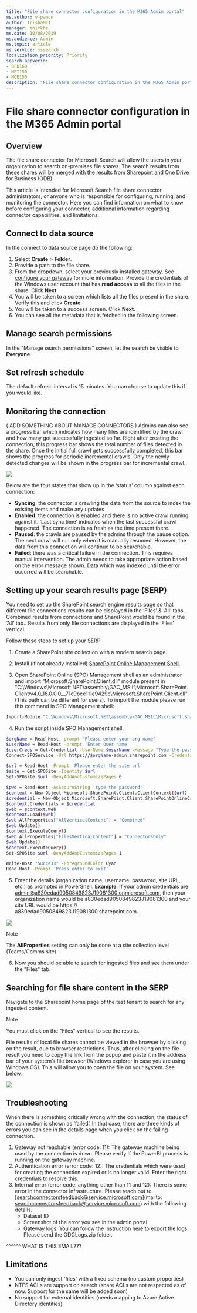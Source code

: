 ```yaml
---
title: "File share connector configuration in the M365 Admin portal"
ms.author: v-pamcn
author: TrishaMc1
manager: mnirkhe
ms.date: 10/08/2019
ms.audience: Admin
ms.topic: article
ms.service: mssearch
localization_priority: Priority
search.appverid:
- BFB160
- MET150
- MOE150
description: "File share connector configuration in the M365 Admin portal."
---
```


# File share connector configuration in the M365 Admin portal

## Overview
The file share connector for Microsoft Search will allow the users in your organization to search on-premises file shares. The search results from these shares will be merged with the results from Sharepoint and One Drive for Business (ODB).

This article is intended for Microsoft Search file share connector administrators, or anyone who is responsible for configuring, running, and monitoring the connector. Here you can find information on what to know before configuring your connector, additional information regarding connector capabilities, and limitations.

## Connect to data source
In the connect to data source page do the following:
1. Select **Create** > **Folder**.
2. Provide a path to the file share.
3. From the dropdown, select your previously installed gateway. See [configure your gateway](configure-gateway.md) for more information. Provide the credentials of the Windows user account that has **read access** to all the files in the share. Click **Next**.
4. You will be taken to a screen which lists all the files present in the share. Verify this and click **Create**.
5. You will be taken to a success screen. Click **Next**.
6. You can see all the metadata that is fetched in the following screen.

## Manage search permissions
In the "Manage search permissions" screen, let the search be visible to **Everyone**.

## Set refresh schedule
The default refresh interval is 15 minutes. You can choose to update this if you would like.

## Monitoring the connection
( ADD SOMETHING ABOUT MANAGE CONNECTORS )
Admins can also see a progress bar which indicates how many files are identified by the crawl and how many got successfully ingested so far. Right after creating the connection, this progress bar shows the total number of files detected in the share. Once the initial full crawl gets successfully completed, this bar shows the progress for periodic incremental crawls. Only the newly detected changes will be shown in the progress bar for incremental crawl.

![](FS-monitor-connection.png)

Below are the four states that show up in the ‘status’ column against each connection:
* **Syncing**: the connector is crawling the data from the source to index the existing items and make any updates
* **Enabled**: the connection is enabled and there is no active crawl running against it. ‘Last sync time’ indicates when the last successful crawl happened. The connection is as fresh as the time present there.
* **Paused**: the crawls are paused by the admins through the pause option. The next crawl will run only when it is manually resumed. However, the data from this connection will continue to be searchable.
* **Failed**: there was a critical failure in the connection. This requires manual intervention. The admin needs to take appropriate action based on the error message shown. Data which was indexed until the error occurred will be searchable.

## Setting up your search results page (SERP)
You need to set up the SharePoint search engine results page so that different file connections results can be displayed in the ‘Files’ & ‘All’ tabs. Combined results from connections and SharePoint would be found in the ‘All’ tab.. Results from only file connections are displayed in the ‘Files’ vertical. 

Follow these steps to set up your SERP:
1. Create a SharePoint site collection with a modern search page.

2.	Install (if not already installed) [SharePoint Online Management Shell](https://www.microsoft.com/en-us/download/details.aspx?id=35588).

3. Open SharePoint Online (SPO) Management shell as an administrator and import “Microsoft.SharePoint.Client.dll” module present in "C:\Windows\Microsoft.NET\assembly\GAC_MSIL\Microsoft.SharePoint.Client\v4.0_16.0.0.0__71e9bce111e9429c\Microsoft.SharePoint.Client.dll". (This path can be different for users). 
To import the module please run this command in SPO Management shell:
```bash
Import-Module "C:\Windows\Microsoft.NET\assembly\GAC_MSIL\Microsoft.SharePoint.Client\v4.0_16.0.0.0__71e9bce111e9429c\Microsoft.SharePoint.Client.dll" 
```

4. Run the script inside SPO Management shell.
```bash
$orgName = Read-Host -prompt 'Please enter your org name'
$userName = Read-Host -prompt 'Enter user name'
$userCreds = Get-Credential -UserName $userName -Message "Type the password"
Connect-SPOService -Url https://$orgName-admin.sharepoint.com -Credential $userCreds

$url = Read-Host -Prompt 'Please enter the site url'
$site = Get-SPOSite -Identity $url
Set-SPOSite $url -DenyAddAndCustomizePages 0

$pwd = Read-Host -AsSecureString 'type the password'
$context = New-Object Microsoft.SharePoint.Client.ClientContext($url)
$credential = New-Object Microsoft.SharePoint.Client.SharePointOnlineCredentials($userName, $pwd)
$context.Credentials = $credential
$web = $context.Web
$context.Load($web)
$web.AllProperties["AllVerticalContent"] = "Combined"
$web.Update()
$context.ExecuteQuery()
$web.AllProperties["FilesVerticalContent"] = "ConnectorsOnly"
$web.Update()
$context.ExecuteQuery()
Set-SPOSite $url -DenyAddAndCustomizePages 1

Write-Host "Success" -ForegroundColor Cyan
Read-Host -Prompt 'Press enter to exit'
```

5. Enter the details (organization name, username, password, site URL, etc.) as prompted in PowerShell.
**Example**: If your admin credentials are admin@a830edad9050849823J19081300.onmicrosoft.com, then your organization name would be a830edad9050849823J19081300 and your site URL would be https:// a830edad9050849823J19081300.sharepoint.com.

![](SPOdetails.png)

> [!NOTE]
> The **AllProperties** setting can only be done at a site collection level (Teams/Comms site).

6. Now you should be able to search for ingested files and see them under the "Files" tab. 

## Searching for file share content in the SERP
Navigate to the Sharepoint home page of the test tenant to search for any ingested content.

> [!NOTE]
> You must click on the "Files" vertical to see the results.

File results of local file shares cannot be viewed in the browser by clicking on the result, due to browser restrictions. Thus, after clicking on the file result you need to copy the link from the popup and paste it in the address bar of your system’s file browser (Windows explorer in case you are using Windows OS). This will allow you to open the file on your system. See below.

![](fileshare-search.png)

## Troubleshooting
When there is something critically wrong with the connection, the status of the connection is shown as ‘failed’. In that case, there are three kinds of errors you can see in the details page when you click on the failing connection.
1. Gateway not reachable (error code: 11): The gateway machine being used by the connection is down. Please verify if the PowerBI process is running on the gateway machine.
2. Authentication error (error code: 12): The credentials which were used for creating the connection expired or is no longer valid. Enter the right credentials to resolve this.
3. Internal error (error code: anything other than 11 and 12): There is some error in the connector infrastructure. Please reach out to [searchconnectorsfeedback@service.microsoft.com](mailto: searchconnectorsfeedback@service.microsoft.com) with the following details.
    * Dataset ID
    * Screenshot of the error you see in the admin portal
    * Gateway logs. You can follow the instruction [here](https://docs.microsoft.com/en-us/data-integration/gateway/service-gateway-tshoot#collect-logs-from-the-on-premises-data-gateway-app) to export the logs. Please send the ODGLogs.zip folder.

^^^^^^ WHAT IS THIS EMAIL???

## Limitations
* You can only ingest 'files' with a fixed schema (no custom properties)
* NTFS ACLs are support on search (share ACLs are not respected as of now. Support for the same will be added soon)
* No support for external identities (needs mapping to Azure Active Directory identities)


